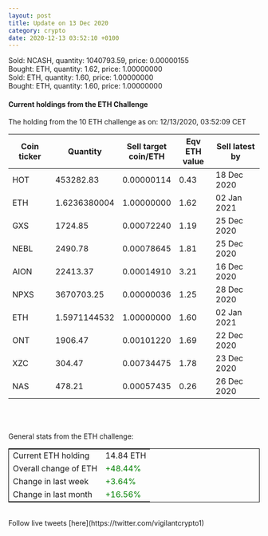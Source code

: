 ```yaml
---
layout: post
title: Update on 13 Dec 2020
category: crypto
date: 2020-12-13 03:52:10 +0100
---
```

<!-- Global site tag (gtag.js) - Google Analytics -->
<script async src="https://www.googletagmanager.com/gtag/js?id=UA-103831149-5"></script>
<script>
  window.dataLayer = window.dataLayer || [];
  function gtag(){dataLayer.push(arguments);}
  gtag('js', new Date());

  gtag('config', 'UA-103831149-5');
</script>
Sold: NCASH, quantity:   1040793.59, price:   0.00000155<br>Bought: ETH, quantity:         1.62, price:   1.00000000<br>Sold: ETH, quantity:         1.60, price:   1.00000000<br>Bought: ETH, quantity:         1.60, price:   1.00000000<br>

#### Current holdings from the ETH Challenge

The holding from the 10 ETH challenge as on: 12/13/2020, 03:52:09 CET

|Coin ticker|Quantity|Sell target<br>coin/ETH|Eqv ETH<br>value|Sell latest by|
|-----------|--------|-----------|-----------|--------------|
HOT|453282.83|  0.00000114|0.43|18 Dec 2020|
ETH|1.6236380004|  1.00000000|1.62|02 Jan 2021|
GXS|1724.85|  0.00072240|1.19|25 Dec 2020|
NEBL|2490.78|  0.00078645|1.81|25 Dec 2020|
AION|22413.37|  0.00014910|3.21|16 Dec 2020|
NPXS|3670703.25|  0.00000036|1.25|28 Dec 2020|
ETH|1.5971144532|  1.00000000|1.60|02 Jan 2021|
ONT|1906.47|  0.00101220|1.69|22 Dec 2020|
XZC|304.47|  0.00734475|1.78|23 Dec 2020|
NAS|478.21|  0.00057435|0.26|26 Dec 2020|

<br>
<br>
<br>
General stats from the ETH challenge:

<table style="border:1px solid black;margin-left:auto;margin-right:auto;">
	<tbody>
	<tr>
		<td>Current ETH holding</td>
		<td>     14.84 ETH</td>
	</tr>
	<tr>
		<td>Overall change of ETH</td>
		<td><font color="green">+48.44%</font></td>
	</tr>
	<tr>
		<td>Change in last week</td>
		<td><font color="green">+3.64%</font></td>
	</tr>
	<tr>
		<td>Change in last month</td>
		<td><font color="green">+16.56%</font></td>
	</tr>
	</tbody>
</table>

<br>
Follow live tweets [here](https://twitter.com/vigilantcrypto1)
<br>
<br>